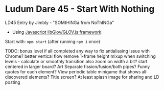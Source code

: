 Ludum Dare 45 - Start With Nothing
============================

LD45 Entry by Jimbly - "SOMtHINGa from NoThINGa"

* Using [Javascript libGlov/GLOV.js framework](https://github.com/Jimbly/glovjs)

Start with: `npm start` (after running `npm i` once)

TODO:
  bonus level if all completed
  any way to fix antialiasing issue with Chrome?
  better vertical flow
  remove 1-frame height mixup when switching levels - calculate or smoothly transition
  also zoom on width a bit?  start centered in larger board?
  Art
    Separate fission/fusion/both pipes?
  Funny quotes for each element?
    View periodic table minigame that shows all discovered elements?
  Title screen?
    At least splash image for sharing and LD posting
